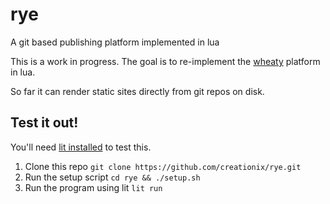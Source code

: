 # rye
A git based publishing platform implemented in lua

This is a work in progress.  The goal is to re-implement the [wheaty](https://github.com/creationix/wheaty) platform in lua.

So far it can render static sites directly from git repos on disk.

## Test it out!

You'll need [lit installed](https://github.com/luvit/lit#installing-lit) to test this.

 1. Clone this repo `git clone https://github.com/creationix/rye.git`
 2. Run the setup script `cd rye && ./setup.sh`
 3. Run the program using lit `lit run`
